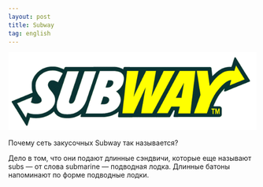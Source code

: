 ```yaml
---
layout: post
title: Subway
tag: english
---
```

![subway](/images/posts/subway.png)

Почему сеть закусочных Subway так называется?

Дело в том, что они подают длинные сэндвичи, которые еще называют subs — от слова submarine — подводная лодка. Длинные батоны напоминают по форме подводные лодки.
